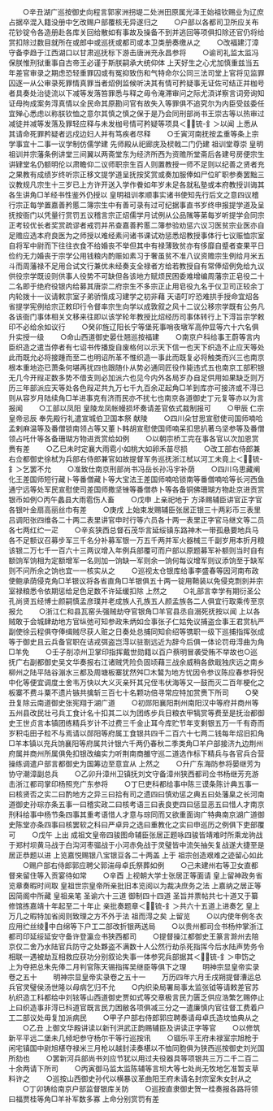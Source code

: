 <!-- { "loadSidebar": true } -->
　　○辛丑湖广巡按御史向程言郭家洲拐堤二处洲田原属光泽王始祖钦赐业为辽庶占据卒混入籍没册中乞改赐户部覆核无异遂归之
　　○户部以各都司卫所应关布花钞锭令各造册赴各库关回给散如有事故及操备不到并逃回等项俱扣除还官仍将给赏扣除过数目就所在或郎中或巡抚或都司或本卫类册奏缴从之
　　○改福建汀漳守备李趋于江西湖口以甘肃巡抚标下游击唐洲充永昌参将
　　○谕司礼监太监冯保朕惟刑狱重事自古帝王必谨于斯朕嗣承大统仰体  上天好生之心尤加慎重兹当五年差官审录之期虑恐轻重罪囚或有冤抑致伤和气特命尔公同三法司堂上官将见监罪囚逐一从公审录死罪情真罪当者炤例监候听决其有情可矜疑事无证佐可结正并枷号者具奏处治徒流以下减等发落笞罪悉与释之毋令淹滞审问之际尤湏详察言词旁询知证毋拘成案务淂真情以全民命其原勘问官有故失入等罪俱不追究尔为内臣受兹委任宜殚心悉虑以称朕钦恤之意尔其慎之慎之保于是乃会同刑部尚书王崇古等以热审过减徒并减等发落及罪轻应释与未发枷号情可矜疑等项具＜锍-釒＞以闻  上悉从其请命死罪矜疑者远戍边妇人并有笃疾者尽释
　　○壬寅河南抚按孟重等条上宗学事宜十二事一议学制仿儒学建  先师殿从祀廊庑及棂戟二门仍建  祖训堂尊崇  皇明祖训并宗藩条例讲堂三间翼以两斋堂东为经济所西为资赡所堂斋后各建号房便宗生讲肄堂名仍额明伦以肃瞻仰二议师职宗生百人则置教授一师不足则以纪善之贤者充之果教有成绩岁终听宗正移文提学道呈抚按奖赏或奏加服俸如尸位旷职参奏罢黜三议教规凡宗生十三岁已上方许开送入学作餋如年岁未足各就私塾或本府教授训诲其各生讲角□羊经书性鉴外仍授以  皇明祖训孝顺事实诸书使知先行后文之意四议稽行宗正每学置嘉善矜慝二簿宗生中有善可录有过可纪据事直书岁终申报提学道及呈抚按衙门以凭量行赏罚五议稽言宗正炤儒学月试例从公品隲等苐每岁听提学会同宗正考较优长者奖赏疏谬者戒罚并吊查嘉善矜慝二簿参验劝惩六议习医贫宗业医亦自足赡应选本府良医为之师授以难经素问诸书课试劝惩悉炤教授事体行七议赈恤宗室自将军中尉而下往往衣食不给婚丧不举但其中有禄薄致贫亦有侈靡自蹙者查果平日俭约无力婚丧于宗学公用钱粮内酌赈如素习于奢虽贫不准八议资赡宗生例给月米五斗而周藩禄不足用合试文行兼优未经奏支全禄者方给若教授自有常俸炤例免给九议供役宗学既设则供事人役势不可缺但各该地方赋烦民困委难增编周藩宗正皂役二十二名即于绝府役银内给募其唐崇二府宗生不多宗正止用皂役九名于仪卫司正较余丁内轮拨十一议请敕宗室子弟骄惰成习建学之初非藉  天语叮咛恐难拱手授命宜炤各省提学宪例给宗正敕印行令督率宗生向学以成敦叙之风十二议公移宗学既有公务凡各该衙门事体相关文移来往即以该学轮年教授比炤经历司事体转行上下淂旨宗学敕印不必给余如议行
　　○癸卯旌辽阳长宁等堡死事哨夜墩军高仲显等六十六名俱升实授一级
　　○命山西道御史晏仕翘巡按福建
　　○南京户科给事王蔚等言内臣织造之遣当停者有七诏书传播旋自废格何以示天下信一也天下织造不止应天等处此而既允必将接踵而至二也明诏所革不惟织造一事此而既复必将触类而兴三也南京根本重地迩已萧条何堪再扰四也跟随仆从势必通同匠役作毙违式五也南京工部积银无几今开叚疋数多势不借支则必加派六也见今内外各局岁办自足供用如果缺乏则万历三年部派应天等处各色叚疋共九万七千九百余疋起角□羊到库亦可接济或不淂已则从容岁月陆续角□羊进事克有济而民亦不扰七也南京各道御史丁元复等亦以为言报闻
　　○工部以凤阳  皇陵龙凤帐幔损坏奏请差官依式裁制报可
　　○甲辰  仁宗皇帝忌辰  奉先殿行礼遣宣城伯卫国本祭  献陵
　　○四川朵甘思宣慰使司国师喃哈孟剌麻温等及番僧锁南领占等又董卜韩胡宣慰使国师喃呆扣思扒著乌坚参等及番僧领占吒什等各备珊瑚方物进贡赏给如例
　　○以朝宗桥工完在事各官以次加恩赏赉有差
　　○乙巳未时定襄大雨雹小如桃大如卵禾苗尽损
　　○改工部右侍郎兼右佥都御史徐栻为兵部右侍郎兼官如故提督军务巡抚浙江栻以河工未竟上＜锍-釒＞乞罢不允
　　○准致仕南京刑部尚书冯岳长孙冯宇补荫
　　○四川乌思藏阐化王差国师短行藏卜等番僧藏卜等大宝法王差国师喃哈锁南等番僧喃哈等长河西鱼通宁远等处军民宣慰使司差国师撒坚锉等番僧恭卜等各备铜佛珊瑚方物赴京进贡赏银币如例○丙午蠡县大雨雹伤人畜
　　○戊申  上亲祀地于  方泽赐辅臣讲官正字官各银叶金扇高丽丝巾有差
　　○庚戌  上始束发赐辅臣张居正银三十两彩币三表里吕调阳张四维各二十两二表里讲官申时行等六员各十两一表里正字官马继文等二员各七两红纻一疋
　　○辛亥狭西总督石茂华言延绥镇东路神木一带孤悬要地兵马各不足额议召募步军三千名分补募军银一万五千两并军火器械三千副岁用本折月粮该银二万七千一百六十三两议增入年例兵部覆可而户部以原题募军补额则当时自有额饷军饷相为定额增军一名则加一饷缺一军则余一饷何每议增军则议添饷至于缺军则不问所余之饷也宜一一核实从之
　　○巡视太仓银库给事李盛春等因河南布政使鲍承荫侵克角□羊银议将各省直角□羊银俱五十两一锭用鞘装以免侵克剽剠并宗室禄粮悉令依期惩给足色足数不许延缓扣除  上然之
　　○礼部言幸学有期衍圣公孔尚贤五经博士颜嗣慎孟彦璞并老成族人孔族五人颜孟族各二人俱宜行取乘传至京报允
　　○浙江仁和县瓦窑头强贼劫夺官银角□羊官县丞自溺死抚按以闻  上以各贼敢于会城肆劫地方官纵弛可知参政朱炳如佥事张子仁姑免议捕盗佥事王君赏杭严副使徐云程俱夺俸缉贼尽获人赃之日奏处总捕同知俞绍等镌职一级下巡捕指挥张成等于御史且云兵备官职在诘戎弭盗岂淂以驻劄远近为辞今后俱一体论罚毋淂曲为角□羊免
　　○壬子削凉州卫掌印指挥戴世勋籍以百户蔡明冒袭受贿不举故也○巡抚广右副都御史吴文华奏报右江诸贼凭险负固顷藉三战余威稍各歛戢独庆远之南乡柳州之陆平陆谷漰水三都及周塘板寨犹然舛□木鷔为地方忧因令参议陈应春参将倪中化等便宜调度土舍韦万快以大义灭亲歼其兄侄韦伏海等又一鼓而灭二百年梗化之板寨不费斗粟不遗片镞共擒斩三百七十名颗功倍寻常应特加赏赉下所司
　　○癸丑复除云南道御史张宪翔于湖广道
　　○初郧阳襄阳荆州南阳汉中等府并商州等五州县改民壮弓兵工食计名十扣其二以为团练步兵日粮衣甲犒赏等费至是抚治都御史王世贞言本镇团练精兵岁计不过费三千金止耳今库贮节年支剩银五万一千有奇而岁积屯田子粒不与焉请以郧阳等府属工食银共四千二百六十七两二钱每年炤旧扣角□羊本镇以充兵饷襄阳等府属共计银六千两仍春秋二季类角□羊户部接济九边荆州府属并商州所属俱免扣银改编实力听荆南商雒守巡二道选作标下精兵与各官兵合营操练调遣户部言都御史为国筹边至意宜从  上然之
　　○升广东海防参将晏继芳为协守潮漳副总兵
　　○乙卯升漳州卫镇抚刘文守备漳州狭西都司佥书杨继芳充游击浙江都司掌印杨照充广东参将
　　○丁巳吏科都给事中陈三谟条陈计典五事一曰核贤否之实二曰酌地方之异三曰拾有司之遗四曰慎劝惩之典五曰处藩臬之长河南道御史孙琮亦条五事一曰稽实政二曰核考语三曰表良吏四曰惩显恶五曰惜人才南京刑科给事中杨节条四事其重考语惜人才意与琮同而又欲重面询广特典南京湖广道御史陈堂亦条四事曰核罢软之科曰严卓异之选曰重教化之实曰申巡历之例俱下吏部覆可
　　○戊午  上出  成祖文皇帝四骏图命辅臣张居正题咏四骏皆靖难时所乘龙驹战于郑村坝黄马战于白沟河枣骝战于小河赤免战于灵璧皆中流矢抽矢复战遂大捷至是居正恭题以进  上览嘉悦赐银八宝银豆各二十两盖  上于  祖宗创造艰难之迹留心如此
　　○赐户部右侍郎郭应聘父郭湍母卓氏祭葬如例
　　○己未建州右等卫女直都督来留住等入贡宴待如常
　　○辛酉  上视朝大学士张居正等面请  皇上留神政务省览章奏暇时间取  皇祖世宗皇帝所亲批旧本览阅以为裁决庶务之法  上嘉纳之居正等因简阁中所藏  皇祖亲笔  圣谕六十三道  御制四十四道  圣旨并票帖共七十道又于纂修馆拣嘉靖十年起至二十年止  亲批奏题章＜锍-釒＞共六十五道上进奏乞  皇上万几之暇特加省阅则致理之方不外于法  祖而淂之矣  上留览
　　○以内使年例冬衣应用纻丝绫中白绵等下户工二部改折银两送局
　　○以贵州都司佥书杨仲掌浙江都司印延绥延安守备许登瀛佥书狭西都司
　　○提督操江都御史王篆言滁州去陪京仅二舍乃水陆官兵防守之处夥盗不满数十人公然行劫杀死指挥今后水陆声势务令相联一遇被劫互相救应获功分别叙论失事一体参究兵部据其＜锍-釒＞申饬之  上为夺把总朱先俸二月判官陈天锡指挥吴继臣等俱下之理
　　明神宗显皇帝实录卷之五十
　　明神宗显皇帝实录卷之五十一
　　万历四年六月壬戌朔提督漕运总兵官灵璧侯汤世隆以母病乞归不允
　　○内织染局署局事太监张钺等请敕差官苏杭织造工科都给中刘铉等山西道御史贾如式等交章极言民力匮乏供应浩繁乞赐停止  上曰织造事非淂已科道官既言民力困敝各项俱减三分之一遣廉慎内官往督工费着户工二部议处毋复加派病民
　　○甲子户部右侍郎郭应聘奏请母卓氏造坟恤典从之
　　○乙丑  上御文华殿讲读以新刊洪武正韵赐辅臣及讲读正字等官
　　○以修筑新平平远二堡未几倾圯参守杨尔干等行巡按讯
　　○锢乐平王府未禄室宗旭枪于闲宅镇国中尉旭椹夺禄米三月枪以越封渎奏椹以不恤同胞俱为狭西巡按御史刘光国所劾也
　　○罢新河兵部尚书刘应节犹以用过夫役器具等项银共三万二千二百二十余两请下所司
　　○丙寅御马监太监陈辅等言坝大等七处尚无牧地乞准暂支草料许之
　　○巡按山西御史孙代以横暴议革曲阳王府未请名封宗室朱女封从之
　　○丁卯铸给南京户部监督银库关防
　　○巡按直隶御史贺一桂奏报各路将领曰福贾桂等角□羊补军数多寡  上命分别赏罚有差
